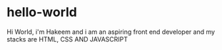 # hello-world


Hi World, i'm Hakeem and i am an aspiring front end developer and my stacks are HTML, CSS AND JAVASCRIPT
